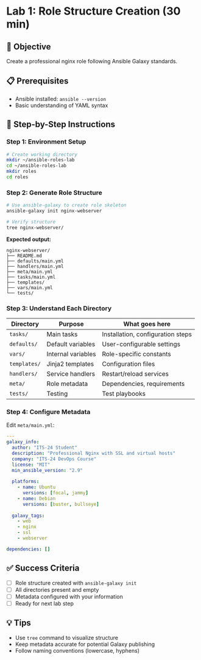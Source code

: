 # Lab 1: Role Structure Creation (30 min)

## 🎯 Objective
Create a professional nginx role following Ansible Galaxy standards.

## 📋 Prerequisites
- Ansible installed: `ansible --version`
- Basic understanding of YAML syntax

## 🚀 Step-by-Step Instructions

### Step 1: Environment Setup
```bash
# Create working directory
mkdir ~/ansible-roles-lab
cd ~/ansible-roles-lab
mkdir roles
cd roles
```

### Step 2: Generate Role Structure
```bash
# Use ansible-galaxy to create role skeleton
ansible-galaxy init nginx-webserver

# Verify structure
tree nginx-webserver/
```

**Expected output:**
```
nginx-webserver/
├── README.md
├── defaults/main.yml
├── handlers/main.yml  
├── meta/main.yml
├── tasks/main.yml
├── templates/
├── vars/main.yml
└── tests/
```

### Step 3: Understand Each Directory

| Directory | Purpose | What goes here |
|-----------|---------|----------------|
| `tasks/` | Main tasks | Installation, configuration steps |
| `defaults/` | Default variables | User-configurable settings |
| `vars/` | Internal variables | Role-specific constants |
| `templates/` | Jinja2 templates | Configuration files |
| `handlers/` | Service handlers | Restart/reload services |
| `meta/` | Role metadata | Dependencies, requirements |
| `tests/` | Testing | Test playbooks |

### Step 4: Configure Metadata
Edit `meta/main.yml`:
```yaml
---
galaxy_info:
  author: "ITS-24 Student"
  description: "Professional Nginx with SSL and virtual hosts"
  company: "ITS-24 DevOps Course"
  license: "MIT"
  min_ansible_version: "2.9"
  
  platforms:
    - name: Ubuntu
      versions: [focal, jammy]
    - name: Debian  
      versions: [buster, bullseye]
  
  galaxy_tags:
    - web
    - nginx
    - ssl
    - webserver

dependencies: []
```

## ✅ Success Criteria
- [ ] Role structure created with `ansible-galaxy init`
- [ ] All directories present and empty
- [ ] Metadata configured with your information
- [ ] Ready for next lab step

## 💡 Tips
- Use `tree` command to visualize structure
- Keep metadata accurate for potential Galaxy publishing
- Follow naming conventions (lowercase, hyphens)
